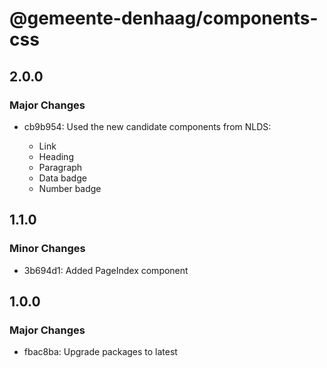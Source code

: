 # @gemeente-denhaag/components-css

## 2.0.0

### Major Changes

- cb9b954: Used the new candidate components from NLDS:

  - Link
  - Heading
  - Paragraph
  - Data badge
  - Number badge

## 1.1.0

### Minor Changes

- 3b694d1: Added PageIndex component

## 1.0.0

### Major Changes

- fbac8ba: Upgrade packages to latest
